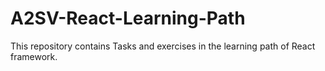 # A2SV-React-Learning-Path
This repository contains Tasks and exercises in the learning path of React framework.
